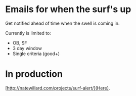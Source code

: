 # Emails for when the surf's up

Get notified ahead of time when the swell is coming in.

Currently is limited to:
- OB, SF
- 3 day window
- Single criteria (good+)

# In production

[http://natewillard.com/projects/surf-alert/](Here).



